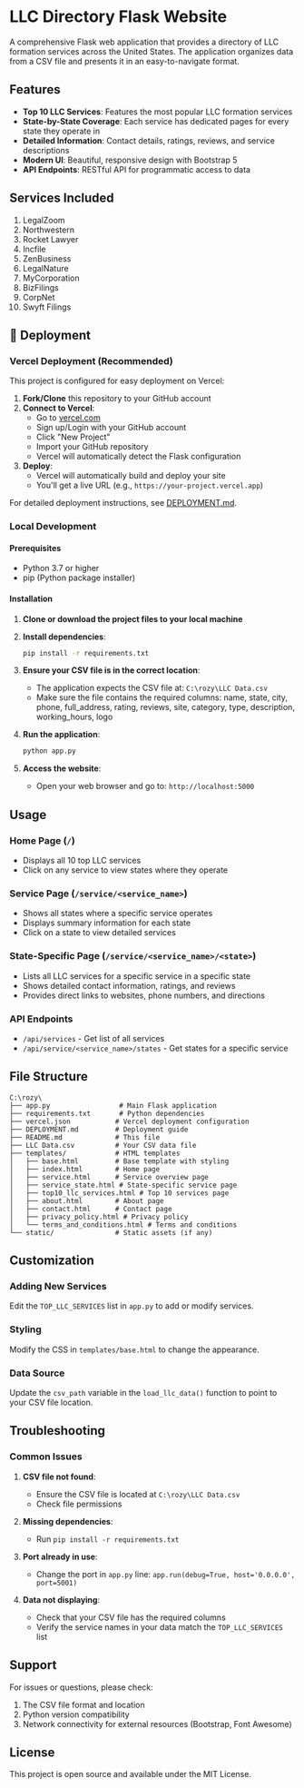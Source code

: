 # LLC Directory Flask Website

A comprehensive Flask web application that provides a directory of LLC formation services across the United States. The application organizes data from a CSV file and presents it in an easy-to-navigate format.

## Features

- **Top 10 LLC Services**: Features the most popular LLC formation services
- **State-by-State Coverage**: Each service has dedicated pages for every state they operate in
- **Detailed Information**: Contact details, ratings, reviews, and service descriptions
- **Modern UI**: Beautiful, responsive design with Bootstrap 5
- **API Endpoints**: RESTful API for programmatic access to data

## Services Included

1. LegalZoom
2. Northwestern
3. Rocket Lawyer
4. Incfile
5. ZenBusiness
6. LegalNature
7. MyCorporation
8. BizFilings
9. CorpNet
10. Swyft Filings

## 🚀 Deployment

### Vercel Deployment (Recommended)

This project is configured for easy deployment on Vercel:

1. **Fork/Clone** this repository to your GitHub account
2. **Connect to Vercel**:  
   * Go to [vercel.com](https://vercel.com)  
   * Sign up/Login with your GitHub account  
   * Click "New Project"  
   * Import your GitHub repository  
   * Vercel will automatically detect the Flask configuration
3. **Deploy**:  
   * Vercel will automatically build and deploy your site  
   * You'll get a live URL (e.g., `https://your-project.vercel.app`)

For detailed deployment instructions, see [DEPLOYMENT.md](DEPLOYMENT.md).

### Local Development

#### Prerequisites
- Python 3.7 or higher
- pip (Python package installer)

#### Installation

1. **Clone or download the project files to your local machine**

2. **Install dependencies**:
   ```bash
   pip install -r requirements.txt
   ```

3. **Ensure your CSV file is in the correct location**:
   - The application expects the CSV file at: `C:\rozy\LLC Data.csv`
   - Make sure the file contains the required columns: name, state, city, phone, full_address, rating, reviews, site, category, type, description, working_hours, logo

4. **Run the application**:
   ```bash
   python app.py
   ```

5. **Access the website**:
   - Open your web browser and go to: `http://localhost:5000`

## Usage

### Home Page (`/`)
- Displays all 10 top LLC services
- Click on any service to view states where they operate

### Service Page (`/service/<service_name>`)
- Shows all states where a specific service operates
- Displays summary information for each state
- Click on a state to view detailed services

### State-Specific Page (`/service/<service_name>/<state>`)
- Lists all LLC services for a specific service in a specific state
- Shows detailed contact information, ratings, and reviews
- Provides direct links to websites, phone numbers, and directions

### API Endpoints
- `/api/services` - Get list of all services
- `/api/service/<service_name>/states` - Get states for a specific service

## File Structure

```
C:\rozy\
├── app.py                 # Main Flask application
├── requirements.txt       # Python dependencies
├── vercel.json           # Vercel deployment configuration
├── DEPLOYMENT.md         # Deployment guide
├── README.md             # This file
├── LLC Data.csv          # Your CSV data file
├── templates/            # HTML templates
│   ├── base.html         # Base template with styling
│   ├── index.html        # Home page
│   ├── service.html      # Service overview page
│   ├── service_state.html # State-specific service page
│   ├── top10_llc_services.html # Top 10 services page
│   ├── about.html        # About page
│   ├── contact.html      # Contact page
│   ├── privacy_policy.html # Privacy policy
│   └── terms_and_conditions.html # Terms and conditions
└── static/               # Static assets (if any)
```

## Customization

### Adding New Services
Edit the `TOP_LLC_SERVICES` list in `app.py` to add or modify services.

### Styling
Modify the CSS in `templates/base.html` to change the appearance.

### Data Source
Update the `csv_path` variable in the `load_llc_data()` function to point to your CSV file location.

## Troubleshooting

### Common Issues

1. **CSV file not found**:
   - Ensure the CSV file is located at `C:\rozy\LLC Data.csv`
   - Check file permissions

2. **Missing dependencies**:
   - Run `pip install -r requirements.txt`

3. **Port already in use**:
   - Change the port in `app.py` line: `app.run(debug=True, host='0.0.0.0', port=5001)`

4. **Data not displaying**:
   - Check that your CSV file has the required columns
   - Verify the service names in your data match the `TOP_LLC_SERVICES` list

## Support

For issues or questions, please check:
1. The CSV file format and location
2. Python version compatibility
3. Network connectivity for external resources (Bootstrap, Font Awesome)

## License

This project is open source and available under the MIT License.

